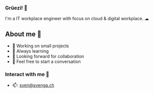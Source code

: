 ### Grüezi!  👋
I'm a IT workplace engineer with focus on cloud & digital workplace. ☁

## About me 🥇
- 🔭 Working on small projects 
- 🌱 Always learning 
- 👯 Looking forward for collaboration 
- 💬 Feel free to start a conversation 

### Interact with me 👥
- 📫: sven@svenga.ch

<br />

